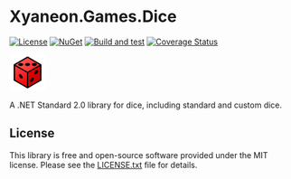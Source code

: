 # Xyaneon.Games.Dice

[![License](https://img.shields.io/github/license/Xyaneon/Xyaneon.Games.Dice)][License]
[![NuGet](https://img.shields.io/nuget/v/Xyaneon.Games.Dice.svg?style=flat)][NuGet package]
[![Build and test](https://github.com/Xyaneon/Xyaneon.Games.Dice/actions/workflows/dotnet.yml/badge.svg)](https://github.com/Xyaneon/Xyaneon.Games.Dice/actions/workflows/dotnet.yml)
[![Coverage Status](https://coveralls.io/repos/github/Xyaneon/Xyaneon.Games.Dice/badge.svg?branch=main)](https://coveralls.io/github/Xyaneon/Xyaneon.Games.Dice?branch=main)

![Package Icon][icon]

A .NET Standard 2.0 library for dice, including standard and custom dice.

## License

This library is free and open-source software provided under the MIT license.
Please see the [LICENSE.txt][License] file for details.

[icon]: https://github.com/Xyaneon/Xyaneon.Games.Dice/blob/main/Xyaneon.Games.Dice/images/icon.png
[License]: https://github.com/Xyaneon/Xyaneon.Games.Dice/blob/main/LICENSE.txt
[NuGet package]: https://www.nuget.org/packages/Xyaneon.Games.Dice/
